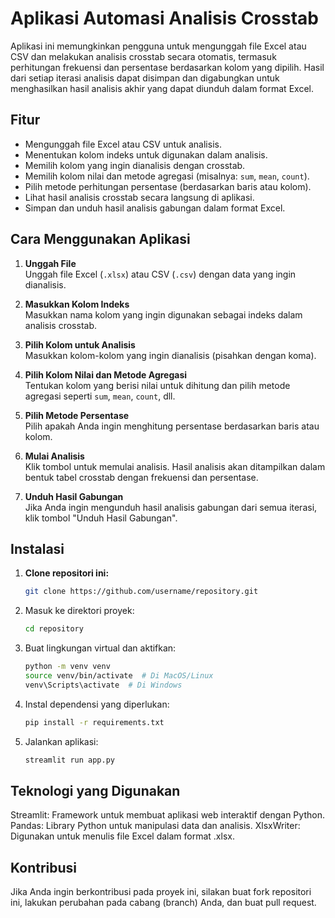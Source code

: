 # Aplikasi Automasi Analisis Crosstab

Aplikasi ini memungkinkan pengguna untuk mengunggah file Excel atau CSV dan melakukan analisis crosstab secara otomatis, termasuk perhitungan frekuensi dan persentase berdasarkan kolom yang dipilih. Hasil dari setiap iterasi analisis dapat disimpan dan digabungkan untuk menghasilkan hasil analisis akhir yang dapat diunduh dalam format Excel.

## Fitur
- Mengunggah file Excel atau CSV untuk analisis.
- Menentukan kolom indeks untuk digunakan dalam analisis.
- Memilih kolom yang ingin dianalisis dengan crosstab.
- Memilih kolom nilai dan metode agregasi (misalnya: `sum`, `mean`, `count`).
- Pilih metode perhitungan persentase (berdasarkan baris atau kolom).
- Lihat hasil analisis crosstab secara langsung di aplikasi.
- Simpan dan unduh hasil analisis gabungan dalam format Excel.

## Cara Menggunakan Aplikasi
1. **Unggah File**  
   Unggah file Excel (`.xlsx`) atau CSV (`.csv`) dengan data yang ingin dianalisis.

2. **Masukkan Kolom Indeks**  
   Masukkan nama kolom yang ingin digunakan sebagai indeks dalam analisis crosstab.

3. **Pilih Kolom untuk Analisis**  
   Masukkan kolom-kolom yang ingin dianalisis (pisahkan dengan koma).

4. **Pilih Kolom Nilai dan Metode Agregasi**  
   Tentukan kolom yang berisi nilai untuk dihitung dan pilih metode agregasi seperti `sum`, `mean`, `count`, dll.

5. **Pilih Metode Persentase**  
   Pilih apakah Anda ingin menghitung persentase berdasarkan baris atau kolom.

6. **Mulai Analisis**  
   Klik tombol untuk memulai analisis. Hasil analisis akan ditampilkan dalam bentuk tabel crosstab dengan frekuensi dan persentase.

7. **Unduh Hasil Gabungan**  
   Jika Anda ingin mengunduh hasil analisis gabungan dari semua iterasi, klik tombol "Unduh Hasil Gabungan".

## Instalasi
1. **Clone repositori ini:**
   ```bash
   git clone https://github.com/username/repository.git
2. Masuk ke direktori proyek:
   ```bash
   cd repository
3. Buat lingkungan virtual dan aktifkan:
   ```bash
   python -m venv venv
   source venv/bin/activate  # Di MacOS/Linux
   venv\Scripts\activate  # Di Windows
4. Instal dependensi yang diperlukan:
   ```bash
   pip install -r requirements.txt
5. Jalankan aplikasi:
   ```bash
   streamlit run app.py

## Teknologi yang Digunakan
Streamlit: Framework untuk membuat aplikasi web interaktif dengan Python.
Pandas: Library Python untuk manipulasi data dan analisis.
XlsxWriter: Digunakan untuk menulis file Excel dalam format .xlsx.
## Kontribusi
Jika Anda ingin berkontribusi pada proyek ini, silakan buat fork repositori ini, lakukan perubahan pada cabang (branch) Anda, dan buat pull request.
